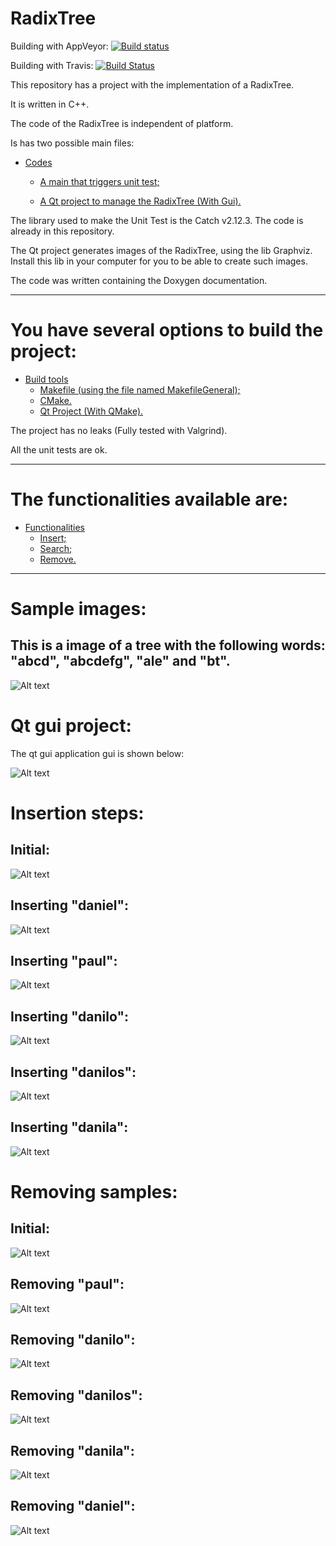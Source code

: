 RadixTree
====================
Building with AppVeyor: [![Build status](https://ci.appveyor.com/api/projects/status/krk5vm3uokf5814k?svg=true)](https://ci.appveyor.com/project/DanielSLima/radixtree)

Building with Travis: [![Build Status](https://www.travis-ci.com/danielScLima/RadixTree.svg?branch=master)](https://www.travis-ci.com/danielScLima/RadixTree)

This repository has a project with the implementation of a RadixTree.

It is written in C++.

The code of the RadixTree is independent of platform.

Is has two possible main files:

* [Codes](#markdown-header)
	* [A main that triggers unit test;](#markdown-header-emphasis)

	* [A Qt project to manage the RadixTree (With Gui).](#markdown-header-strikethrough)
	
The library used to make the Unit Test is the Catch v2.12.3. The code is already in this repository.

The Qt project generates images of the RadixTree, using the lib Graphviz.
Install this lib in your computer for you to be able to create such images.

The code was written containing the Doxygen documentation.

- - -

You have several options to build the project: 
====================

* [Build tools](#markdown-header)
	* [Makefile (using the file named MakefileGeneral);](#markdown-header-emphasis)
	* [CMake.](#markdown-header-emphasis)
	* [Qt Project (With QMake).](#markdown-header-emphasis)

The project has no leaks (Fully tested with Valgrind).

All the unit tests are ok.

- - -

The functionalities available are: 
====================

* [Functionalities](#markdown-header)
	* [Insert;](#markdown-header-emphasis)
	* [Search;](#markdown-header-emphasis)	
	* [Remove.](#markdown-header-emphasis)
	
- - -

Sample images: 
====================

## This is a image of a tree with the following words: "abcd", "abcdefg", "ale" and "bt".

![Alt text](images/sample.png)


Qt gui project: 
====================
The qt gui application gui is shown below:

![Alt text](images/guisample.png)



Insertion steps: 
====================

## Initial:

![Alt text](images/insertion/0.png)

## Inserting "daniel":

![Alt text](images/insertion/1.png)

## Inserting "paul":

![Alt text](images/insertion/2.png)

## Inserting "danilo":

![Alt text](images/insertion/3.png)

## Inserting "danilos":

![Alt text](images/insertion/4.png)

## Inserting "danila":

![Alt text](images/insertion/5.png)



Removing samples: 
====================

## Initial:

![Alt text](images/remove/0.png)

## Removing "paul":

![Alt text](images/remove/1.png)

## Removing "danilo":

![Alt text](images/remove/2.png)

## Removing "danilos":

![Alt text](images/remove/3.png)

## Removing "danila":

![Alt text](images/remove/4.png)

## Removing "daniel":

![Alt text](images/remove/5.png)

